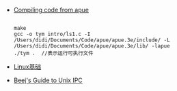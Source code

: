 - [Compiling code from apue](http://unix.stackexchange.com/questions/105483/compiling-code-from-apue)
   ```

   make
  gcc -o tym intro/ls1.c -I  /Users/didi/Documents/Code/apue/apue.3e/include/ -L /Users/didi/Documents/Code/apue/apue.3e/lib/ -lapue
  ./tym .  //表示运行可执行文件
  ```

- [Linux基础](http://linuxtools-rst.readthedocs.io/zh_CN/latest/base/index.html)


- [Beej's Guide to Unix IPC](http://beej.us/guide/bgipc/output/html/multipage/index.html)
